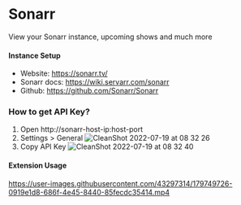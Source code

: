# Sonarr

View your Sonarr instance, upcoming shows and much more

#### Instance Setup
- Website: https://sonarr.tv/
- Sonarr docs: https://wiki.servarr.com/sonarr
- Github: https://github.com/Sonarr/Sonarr

### How to get API Key?
1. Open http://sonarr-host-ip:host-port
2. Settings > General
![CleanShot 2022-07-19 at 08 32 26](https://user-images.githubusercontent.com/43297314/179751442-47887bd8-864a-4d3f-a1b0-045043c6b9af.png)
3. Copy API Key
![CleanShot 2022-07-19 at 08 32 40](https://user-images.githubusercontent.com/43297314/179751488-12bd4658-fa5d-43d5-82da-e9499db21357.png)

#### Extension Usage
https://user-images.githubusercontent.com/43297314/179749726-0919e1d8-686f-4e45-8440-85fecdc35414.mp4


